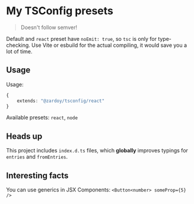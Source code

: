 # My TSConfig presets

> Doesn't follow semver!

Default and `react` preset have `noEmit: true`, so `tsc` is only for type-checking. Use Vite or esbuild for the actual compiling, it would save you a lot of time.

## Usage

Usage:

```ts
{
    extends: "@zardoy/tsconfig/react"
}
```

Available presets: `react`, `node`

## Heads up

This project includes `index.d.ts` files, which **globally** improves typings for `entries` and `fromEntries`.

<!-- - `--generateCpuProfile tsc-output.cpuprofile`, `--extendedDiagnostics` -->

## Interesting facts

You can use generics in JSX Components: ` <Button<number> someProp={5} /> `

